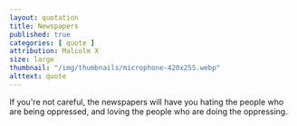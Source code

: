 ```yaml
---
layout: quotation
title: Newspapers
published: true
categories: [ quote ]
attribution: Malcolm X
size: large
thumbnail: "/img/thumbnails/microphone-420x255.webp"
alttext: quote
---
```


If you're not careful, the newspapers will have you hating the people who are being oppressed, and loving 
the people who are doing the oppressing.
